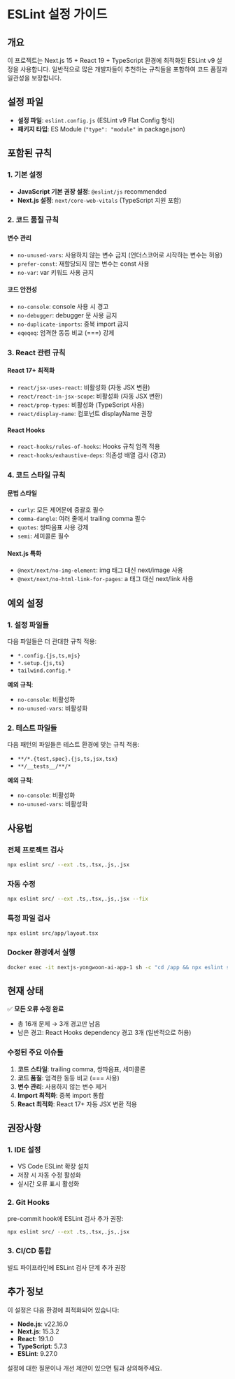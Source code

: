# ESLint 설정 가이드

## 개요

이 프로젝트는 Next.js 15 + React 19 + TypeScript 환경에 최적화된 ESLint v9 설정을 사용합니다. 일반적으로 많은 개발자들이 추천하는 규칙들을 포함하여 코드 품질과 일관성을 보장합니다.

## 설정 파일

- **설정 파일**: `eslint.config.js` (ESLint v9 Flat Config 형식)
- **패키지 타입**: ES Module (`"type": "module"` in package.json)

## 포함된 규칙

### 1. 기본 설정

- **JavaScript 기본 권장 설정**: `@eslint/js` recommended
- **Next.js 설정**: `next/core-web-vitals` (TypeScript 지원 포함)

### 2. 코드 품질 규칙

#### 변수 관리

- `no-unused-vars`: 사용하지 않는 변수 금지 (언더스코어로 시작하는 변수는 허용)
- `prefer-const`: 재할당되지 않는 변수는 const 사용
- `no-var`: var 키워드 사용 금지

#### 코드 안전성

- `no-console`: console 사용 시 경고
- `no-debugger`: debugger 문 사용 금지
- `no-duplicate-imports`: 중복 import 금지
- `eqeqeq`: 엄격한 동등 비교 (===) 강제

### 3. React 관련 규칙

#### React 17+ 최적화

- `react/jsx-uses-react`: 비활성화 (자동 JSX 변환)
- `react/react-in-jsx-scope`: 비활성화 (자동 JSX 변환)
- `react/prop-types`: 비활성화 (TypeScript 사용)
- `react/display-name`: 컴포넌트 displayName 권장

#### React Hooks

- `react-hooks/rules-of-hooks`: Hooks 규칙 엄격 적용
- `react-hooks/exhaustive-deps`: 의존성 배열 검사 (경고)

### 4. 코드 스타일 규칙

#### 문법 스타일

- `curly`: 모든 제어문에 중괄호 필수
- `comma-dangle`: 여러 줄에서 trailing comma 필수
- `quotes`: 쌍따옴표 사용 강제
- `semi`: 세미콜론 필수

#### Next.js 특화

- `@next/next/no-img-element`: img 태그 대신 next/image 사용
- `@next/next/no-html-link-for-pages`: a 태그 대신 next/link 사용

## 예외 설정

### 1. 설정 파일들

다음 파일들은 더 관대한 규칙 적용:

- `*.config.{js,ts,mjs}`
- `*.setup.{js,ts}`
- `tailwind.config.*`

**예외 규칙**:

- `no-console`: 비활성화
- `no-unused-vars`: 비활성화

### 2. 테스트 파일들

다음 패턴의 파일들은 테스트 환경에 맞는 규칙 적용:

- `**/*.{test,spec}.{js,ts,jsx,tsx}`
- `**/__tests__/**/*`

**예외 규칙**:

- `no-console`: 비활성화
- `no-unused-vars`: 비활성화

## 사용법

### 전체 프로젝트 검사

```bash
npx eslint src/ --ext .ts,.tsx,.js,.jsx
```

### 자동 수정

```bash
npx eslint src/ --ext .ts,.tsx,.js,.jsx --fix
```

### 특정 파일 검사

```bash
npx eslint src/app/layout.tsx
```

### Docker 환경에서 실행

```bash
docker exec -it nextjs-yongwoon-ai-app-1 sh -c "cd /app && npx eslint src/ --ext .ts,.tsx,.js,.jsx"
```

## 현재 상태

✅ **모든 오류 수정 완료**

- 총 16개 문제 → 3개 경고만 남음
- 남은 경고: React Hooks dependency 경고 3개 (일반적으로 허용)

### 수정된 주요 이슈들

1. **코드 스타일**: trailing comma, 쌍따옴표, 세미콜론
2. **코드 품질**: 엄격한 동등 비교 (=== 사용)
3. **변수 관리**: 사용하지 않는 변수 제거
4. **Import 최적화**: 중복 import 통합
5. **React 최적화**: React 17+ 자동 JSX 변환 적용

## 권장사항

### 1. IDE 설정

- VS Code ESLint 확장 설치
- 저장 시 자동 수정 활성화
- 실시간 오류 표시 활성화

### 2. Git Hooks

pre-commit hook에 ESLint 검사 추가 권장:

```bash
npx eslint src/ --ext .ts,.tsx,.js,.jsx
```

### 3. CI/CD 통합

빌드 파이프라인에 ESLint 검사 단계 추가 권장

## 추가 정보

이 설정은 다음 환경에 최적화되어 있습니다:

- **Node.js**: v22.16.0
- **Next.js**: 15.3.2
- **React**: 19.1.0
- **TypeScript**: 5.7.3
- **ESLint**: 9.27.0

설정에 대한 질문이나 개선 제안이 있으면 팀과 상의해주세요.
